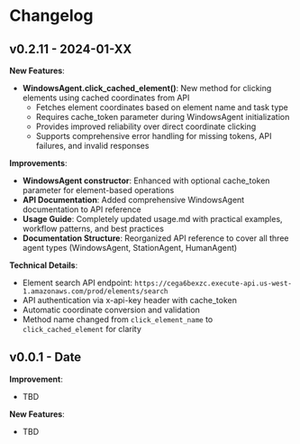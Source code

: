# Changelog

## v0.2.11 - 2024-01-XX

**New Features**:

-   **WindowsAgent.click_cached_element()**: New method for clicking elements using cached coordinates from API
    - Fetches element coordinates based on element name and task type
    - Requires cache_token parameter during WindowsAgent initialization
    - Provides improved reliability over direct coordinate clicking
    - Supports comprehensive error handling for missing tokens, API failures, and invalid responses

**Improvements**:

-   **WindowsAgent constructor**: Enhanced with optional cache_token parameter for element-based operations
-   **API Documentation**: Added comprehensive WindowsAgent documentation to API reference
-   **Usage Guide**: Completely updated usage.md with practical examples, workflow patterns, and best practices
-   **Documentation Structure**: Reorganized API reference to cover all three agent types (WindowsAgent, StationAgent, HumanAgent)

**Technical Details**:

-   Element search API endpoint: `https://cega6bexzc.execute-api.us-west-1.amazonaws.com/prod/elements/search`
-   API authentication via x-api-key header with cache_token
-   Automatic coordinate conversion and validation
-   Method name changed from `click_element_name` to `click_cached_element` for clarity

## v0.0.1 - Date

**Improvement**:

-   TBD

**New Features**:

-   TBD
